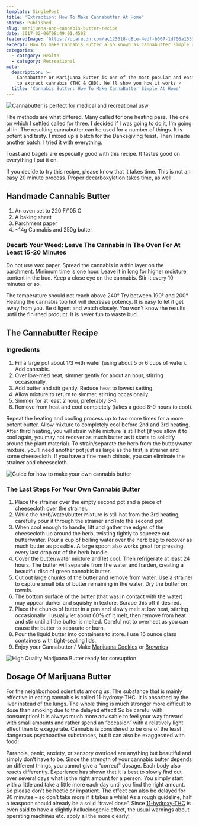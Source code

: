 ```yaml
---
template: SinglePost
title: 'Extraction: How To Make Cannabutter At Home'
status: Published
slug: marijuana-and-cannabis-butter-recipe
date: 2017-02-06T08:49:01.450Z
featuredImage: 'https://ucarecdn.com/ac125618-d8ce-4edf-b607-1d706a1533cf/'
excerpt: How to make Cannabis Butter also known as Cannabutter simple at home
categories:
  - category: Health
  - category: Recreational
meta:
  description: >-
    Cannabutter or Marijuana Butter is one of the most popular and easiest ways
    to extract cannabis (THC & CBD). We'll show you how it works ✓
  title: 'Cannabis Butter: How To Make CannaButter Simple At Home'
---
```

![Cannabutter is perfect for medical and recreational usw](https://ucarecdn.com/3e5fa1a8-f2d1-471a-9020-c32c6ba40462/)

The methods are what differed. Many called for one heating pass. The one on which I settled called for three. I decided if I was going to do it, I'm going all in. The resulting cannabutter can be used for a number of things. It is potent and tasty. I mixed up a batch for the Danksgiving feast. Then I made another batch. I tried it with everything.

Toast and bagels are especially good with this recipe. It tastes good on everything I put it on.

If you decide to try this recipe, please know that it takes time. This is not an easy 20 minute process. Proper decarboxylation takes time, as well.

<div data-mantis-zone="captain-jack"></div>
<script>window.mantis.push(['display', 'refresh', 'testa']);</script>

## Handmade Cannabis Butter

1. An oven set to 220 F/105 C
2. A baking sheet
3. Parchment paper
4. ~14g Cannabis and 250g butter

### Decarb Your Weed: Leave The Cannabis In The Oven For At Least 15-20 Minutes

Do not use wax paper. Spread the cannabis in a thin layer on the parchment. Minimum time is one hour. Leave it in long for higher moisture content in the bud. Keep a close eye on the cannabis. Stir it every 10 minutes or so.

The temperature should not reach above 240° Try between 190° and 200°. Heating the cannabis too hot will decrease potency. It is easy to let it get away from you. Be diligent and watch closely. You won't know the results until the finished product. It is never fun to waste bud.

## The Cannabutter Recipe

### Ingredients

1. Fill a large pot about 1/3 with water (using about 5 or 6 cups of water). Add cannabis.
2. Over low-med heat, simmer gently for about an hour, stirring occasionally.
3. Add butter and stir gently. Reduce heat to lowest setting.
4. Allow mixture to return to simmer, stirring occasionally.
5. Simmer for at least 2 hour, preferably 3-4.
6. Remove from heat and cool completely (takes a good 8-9 hours to cool).

Repeat the heating and cooling process up to two more times for a more potent butter. Allow mixture to completely cool before 2nd and 3rd heating. After third heating, you will strain while mixture is still hot (if you allow it to cool again, you may not recover as much butter as it starts to solidify around the plant material). To strain/separate the herb from the butter/water mixture, you’ll need another pot just as large as the first, a strainer and some cheesecloth. If you have a fine mesh chinois, you can eliminate the strainer and cheesecloth.

![Guide for how to make your own cannabis butter](https://ucarecdn.com/d2241586-98b8-4226-aecb-ceded8139659/)

### The Last Steps For Your Own Cannabis Butter

1. Place the strainer over the empty second pot and a piece of cheesecloth over the strainer.
2. While the herb/water/butter mixture is still hot from the 3rd heating, carefully pour it through the strainer and into the second pot.
3. When cool enough to handle, lift and gather the edges of the cheesecloth up around the herb, twisting tightly to squeeze out butter/water. Pour a cup of boiling water over the herb bag to recover as much butter as possible. A large spoon also works great for pressing every last drop out of the herb bundle.
4. Cover the butter/water mixture and let cool. Then refrigerate at least 24 hours. The butter will separate from the water and harden, creating a beautiful disc of green cannabis butter.
5. Cut out large chunks of the butter and remove from water. Use a strainer to capture small bits of butter remaining in the water. Dry the butter on towels.
6. The bottom surface of the butter (that was in contact with the water) may appear darker and squishy in texture. Scrape this off if desired.
7. Place the chunks of butter in a pan and slowly melt at low heat, stirring occasionally. I usually let about 60% of it melt, then remove from heat and stir until all the butter is melted. Careful not to overheat as you can cause the butter to separate or burn.
8. Pour the liquid butter into containers to store. I use 16 ounce glass containers with tight-sealing lids.
9. Enjoy your Cannabutter / Make [Marijuana Cookies](https://weedshome.com/marijuana-cookies-best-recipe) or [Brownies](https://weedshome.com/cannabis-brownies-recipe)

![High Quality Marijuana Butter ready for consuption](https://ucarecdn.com/838c788e-6a3d-4f5f-bf37-9503e29d61d0/)

## Dosage Of Marijuana Butter

For the neighborhood scientists among us: The substance that is mainly effective in eating cannabis is called 11-hydroxy-THC. It is absorbed by the liver instead of the lungs. The whole thing is much stronger more difficult to dose than smoking due to the delayed effect! So be careful with consumption! It is always much more advisable to feel your way forward with small amounts and rather spend an “occasion” with a relatively light effect than to exaggerate. Cannabis is considered to be one of the least dangerous psychoactive substances, but it can also be exaggerated with food!

Paranoia, panic, anxiety, or sensory overload are anything but beautiful and simply don’t have to be. Since the strength of your cannabis butter depends on different things, you cannot give a “correct” dosage. Each body also reacts differently. Experience has shown that it is best to slowly find out over several days what is the right amount for a person. You simply start with a little and take a little more each day until you find the right amount. So please don’t be hectic or impatient. The effect can also be delayed for 90 minutes – so don’t take more if it takes a while! As a rough guideline, half a teaspoon should already be a solid “travel dose”. Since [11-hydroxy-THC](https://weedshome.com/whats-thc) is even said to have a slightly hallucinogenic effect, the usual warnings about operating machines etc. apply all the more clearly!
